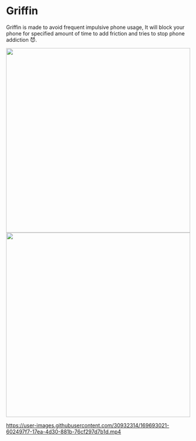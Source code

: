 # Griffin
Griffin is made to avoid frequent impulsive phone usage, It will block your phone for specified amount of time to add friction and tries to stop phone addiction 😈.

<a href="#"><img src="https://user-images.githubusercontent.com/30932314/169693016-532c70dd-3531-41d3-9e13-50d6b1167929.jpg" align="left" height="500" ></a>
<a href="#"><img src="https://user-images.githubusercontent.com/30932314/169693019-bab190d9-4c05-4c65-80a9-1dd06d8f5260.jpg" height="500" ></a>

https://user-images.githubusercontent.com/30932314/169693021-602497f7-17ea-4d30-881b-76cf297d7b1d.mp4

